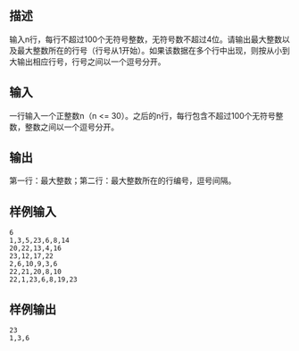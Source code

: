 ## 描述


输入n行，每行不超过100个无符号整数，无符号数不超过4位。请输出最大整数以及最大整数所在的行号（行号从1开始）。如果该数据在多个行中出现，则按从小到大输出相应行号，行号之间以一个逗号分开。

## 输入


一行输入一个正整数n（n <= 30）。之后的n行，每行包含不超过100个无符号整数，整数之间以一个逗号分开。

## 输出


第一行：最大整数；第二行：最大整数所在的行编号，逗号间隔。

## 样例输入


```
6
1,3,5,23,6,8,14
20,22,13,4,16
23,12,17,22
2,6,10,9,3,6
22,21,20,8,10
22,1,23,6,8,19,23
```


## 样例输出


```
23
1,3,6
```


